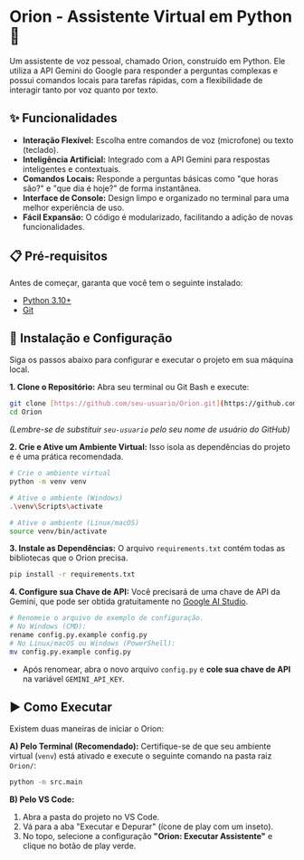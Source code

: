 # Orion - Assistente Virtual em Python 🤖
Um assistente de voz pessoal, chamado Orion, construído em Python. Ele utiliza a API Gemini do Google para responder a perguntas complexas e possui comandos locais para tarefas rápidas, com a flexibilidade de interagir tanto por voz quanto por texto.

## ✨ Funcionalidades

-   **Interação Flexível:** Escolha entre comandos de voz (microfone) ou texto (teclado).
-   **Inteligência Artificial:** Integrado com a API Gemini para respostas inteligentes e contextuais.
-   **Comandos Locais:** Responde a perguntas básicas como "que horas são?" e "que dia é hoje?" de forma instantânea.
-   **Interface de Console:** Design limpo e organizado no terminal para uma melhor experiência de uso.
-   **Fácil Expansão:** O código é modularizado, facilitando a adição de novas funcionalidades.

## 📋 Pré-requisitos

Antes de começar, garanta que você tem o seguinte instalado:
-   [Python 3.10+](https://www.python.org/downloads/)
-   [Git](https://git-scm.com/downloads)

## 🚀 Instalação e Configuração
Siga os passos abaixo para configurar e executar o projeto em sua máquina local.

**1. Clone o Repositório:**
Abra seu terminal ou Git Bash e execute:
```bash
git clone [https://github.com/seu-usuario/Orion.git](https://github.com/seu-usuario/Orion.git)
cd Orion
```
*(Lembre-se de substituir `seu-usuario` pelo seu nome de usuário do GitHub)*

**2. Crie e Ative um Ambiente Virtual:**
Isso isola as dependências do projeto e é uma prática recomendada.
```bash
# Crie o ambiente virtual
python -m venv venv

# Ative o ambiente (Windows)
.\venv\Scripts\activate

# Ative o ambiente (Linux/macOS)
source venv/bin/activate
```

**3. Instale as Dependências:**
O arquivo `requirements.txt` contém todas as bibliotecas que o Orion precisa.
```bash
pip install -r requirements.txt
```

**4. Configure sua Chave de API:**
Você precisará de uma chave de API da Gemini, que pode ser obtida gratuitamente no [Google AI Studio](https://aistudio.google.com/).

```bash
# Renomeie o arquivo de exemplo de configuração.
# No Windows (CMD):
rename config.py.example config.py
# No Linux/macOS ou Windows (PowerShell):
mv config.py.example config.py
```
-   Após renomear, abra o novo arquivo `config.py` e **cole sua chave de API** na variável `GEMINI_API_KEY`.

## ▶️ Como Executar
Existem duas maneiras de iniciar o Orion:

**A) Pelo Terminal (Recomendado):**
Certifique-se de que seu ambiente virtual (`venv`) está ativado e execute o seguinte comando na pasta raiz `Orion/`:
```bash
python -m src.main
```

**B) Pelo VS Code:**
1.  Abra a pasta do projeto no VS Code.
2.  Vá para a aba "Executar e Depurar" (ícone de play com um inseto).
3.  No topo, selecione a configuração **"Orion: Executar Assistente"** e clique no botão de play verde.
